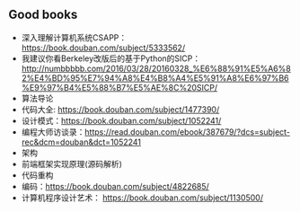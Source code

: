 ## Good books
- 深入理解计算机系统CSAPP： https://book.douban.com/subject/5333562/
- 我建议你看Berkeley改版后的基于Python的SICP：http://numbbbbb.com/2016/03/28/20160328_%E6%88%91%E5%A6%82%E4%BD%95%E7%94%A8%E4%B8%A4%E5%91%A8%E6%97%B6%E9%97%B4%E5%88%B7%E5%AE%8C%20SICP/
- 算法导论
- 代码大全: https://book.douban.com/subject/1477390/
- 设计模式：https://book.douban.com/subject/1052241/
- 编程大师访谈录：https://read.douban.com/ebook/387679/?dcs=subject-rec&dcm=douban&dct=1052241
- 架构
- 前端框架实现原理(源码解析)
- 代码重构
- 编码：https://book.douban.com/subject/4822685/
- 计算机程序设计艺术： https://book.douban.com/subject/1130500/